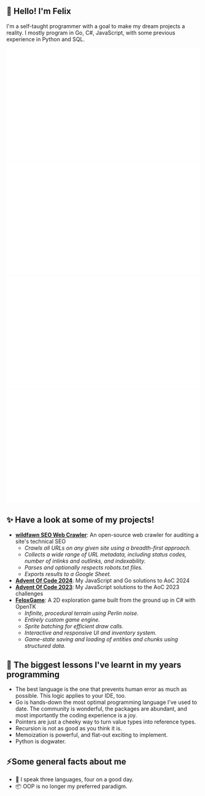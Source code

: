 ## 👋 Hello! I'm Felix 

I'm a self-taught programmer with a goal to make my dream projects a reality. I mostly program in Go, C#, JavaScript, with some previous experience in Python and SQL.

<div align=center>
  
  ![](https://raw.githubusercontent.com/felixreverett/github-stats/master/generated/overview.svg#gh-dark-mode-only)
  ![](https://raw.githubusercontent.com/felixreverett/github-stats/master/generated/overview.svg#gh-light-mode-only)
  ![](https://raw.githubusercontent.com/felixreverett/github-stats/master/generated/languages.svg#gh-dark-mode-only)
  ![](https://raw.githubusercontent.com/felixreverett/github-stats/master/generated/languages.svg#gh-light-mode-only)

</div>

## ✨ Have a look at some of my projects!

- [**wildfawn SEO Web Crawler**](https://github.com/felixreverett/wildfawn): An open-source web crawler for auditing a site's technical SEO
  - _Crawls all URLs on any given site using a breadth-first approach._
  - _Collects a wide range of URL metadata, including status codes, number of inlinks and outlinks, and indexability._
  - _Parses and optionally respects robots.txt files._
  - _Exports results to a Google Sheet._
- [**Advent Of Code 2024**](https://github.com/felixreverett/AdventOfCode2024): My JavaScript and Go solutions to AoC 2024
- [**Advent Of Code 2023**](https://github.com/felixreverett/AdventOfCode2023): My JavaScript solutions to the AoC 2023 challenges
- [**FeloxGame**](https://github.com/felixreverett/FeloxGame): A 2D exploration game built from the ground up in C# with OpenTK
  - _Infinite, procedural terrain using Perlin noise._
  - _Entirely custom game engine._
  - _Sprite batching for efficient draw calls._
  - _Interactive and responsive UI and inventory system._
  - _Game-state saving and loading of entities and chunks using structured data._

## 🧠 The biggest lessons I've learnt in my years programming
- The best language is the one that prevents human error as much as possible. This logic applies to your IDE, too.
- Go is hands-down the most optimal programming language I've used to date. The community is wonderful, the packages are abundant, and most importantly the coding experience is a joy.
- Pointers are just a cheeky way to turn value types into reference types.
- Recursion is not as good as you think it is.
- Memoization is powerful, and flat-out exciting to implement.
- Python is dogwater.
 
## ⚡Some general facts about me
- 💬 I speak three languages, four on a good day.
- 📦 OOP is no longer my preferred paradigm.
